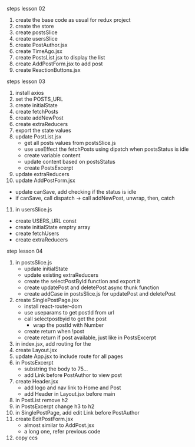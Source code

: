 steps lesson 02

1. create the base code as usual for redux project
2. create the store
3. create postsSlice
4. create usersSlice
5. create PostAuthor.jsx
6. create TimeAgo.jsx
7. create PostsList.jsx to display the list
8. create AddPostForm.jsx to add post
9. create ReactionButtons.jsx

steps lesson 03

1. install axios
2. set the POSTS_URL
3. create initialState
4. create fetchPosts
5. create addNewPost 
6. create extraReducers
7. export the state values
8. update PostList.jsx
   - get all posts values from postsSlice.js
   - use useEffect the fetchPosts using dipatch when postsStatus is idle
   - create variable content
   - update content based on postsStatus
   - create PostsExcerpt
9. update extraReducers
10. update AddPostForm.jsx
   - update canSave, add checking if the status is idle
   - if canSave, call dispatch -> call addNewPost, unwrap, then, catch
11. in usersSlice.js
   - create USERS_URL const
   - create initialState emptry array
   - create fetchUsers
   - create extraReducers

step lesson 04

1. in postsSlice.js
   - update initialState
   - update existing extraReducers
   - create the selectPostById function and export it
   - create updatePost and deletePost async thunk function
   - create addCase in postsSlice.js for updatePost and deletePost
2. create SinglePostPage.jsx
   - install react-router-dom
   - use useparams to get postId from url
   - call selectpostbyid to get the post
     - wrap the postId with Number
   - create return when !post
   - create return if post available, just like in PostsExcerpt
3. in index.jsx, add routing for the <App />
4. create Layout.jsx
5. update App.jsx to include route for all pages
6. in PostsExcerpt
   - substring the body to 75...
   - add Link before PostAuthor to view post
7. create Header.jsx
   - add logo and nav link to Home and Post
   - add Header in Layout.jsx before main
8. in PostList remove h2 
9. in PostsExcerpt change h3 to h2
10. in SinglePostPage, add edit Link before PostAuthor
11. create EditPostForm.jsx
	- almost similar to AddPost.jsx
    - a long one, refer previous code
13. copy ccs